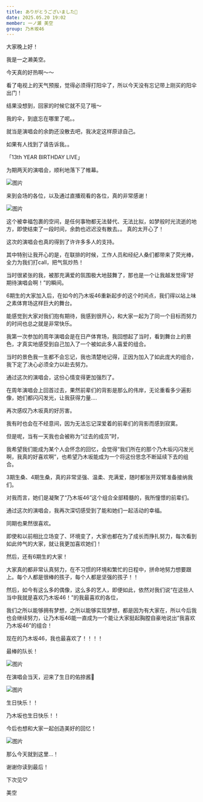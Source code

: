 ```yaml
---
title: ありがとうございました🎂
date: 2025.05.20 19:02
member: 一ノ瀬 美空
group: 乃木坂46
---
```



大家晚上好！

我是一之濑美空。



今天真的好热啊～～

看了电视上的天气预报，觉得必须得打阳伞了，所以今天没有忘记带上刚买的阳伞出门！

结果没想到，回家的时候它就不见了哦～

我的伞，到底忘在哪里了呢。。



就当是演唱会的余韵还没散去吧，我决定这样原谅自己。

如果有人找到了请告诉我。。





「13th YEAR BIRTHDAY LIVE」

为期两天的演唱会，顺利地落下了帷幕。




![图片](https://www.nogizaka46.com/files/46/diary/n46/MEMBER/moblog/202505/mobNOH24u.jpg)




来到会场的各位，以及通过直播观看的各位，真的非常感谢！




![图片](https://www.nogizaka46.com/files/46/diary/n46/MEMBER/moblog/202505/mobS6RZPu.jpg)




这个被幸福包裹的空间，是任何事物都无法替代、无法比拟，如梦般时光流逝的地方，即使结束了一段时间，余韵也迟迟没有散去。。
真的太开心了！



这次的演唱会也真的得到了许许多多人的支持。





其中特别让我开心的是，在联排的时候，工作人员和经纪人桑们都带来了荧光棒，全力为我们打call，把气氛炒热！

当时很紧张的我，被那充满爱的氛围极大地鼓舞了，那也是一个让我越发觉得“好期待演唱会啊！”的瞬间。

6期生的大家加入后，在如今的乃木坂46重新起步的这个时间点，我们得以站上味之素体育场这样巨大的舞台。



能感觉到大家对我们抱有期待，我感到很开心，和大家一起为了同一个目标而努力的时间也总之就是非常快乐。

我第一次参加的周年演唱会是在日产体育场，我回想起了当时，看到舞台上的景色，才真实地感受到自己加入了一个被如此多人喜爱的组合。



当时的景色我一生都不会忘记，我也清楚地记得，正因为加入了如此庞大的组合，我下定了决心必须全力以赴去努力。

通过这次的演唱会，这份心情变得更加强烈了。



在周年演唱会上回首过去，果然前辈们的背影是那么的伟岸，无论重看多少遍影像，她们都闪闪发光，让我获得力量....



再次感叹乃木坂真的好厉害。

我有时也会在不经意间，因为无法忘记深爱着的前辈们的背影而感到寂寞。

但是呢，当有一天我也会被称为“过去的成员”时，



我希望我们能成为某个人会怀念的回忆，会觉得“我们所在的那个乃木坂闪闪发光啊，我真的好喜欢啊”，也希望乃木坂能成为一个将这份思念不断延续下去的组合。

3期生桑、4期生桑，真的非常坚强、温柔、充满爱，随时都张开双臂准备接纳我们。





对我而言，她们是凝聚了“乃木坂46”这个组合全部精髓的，我所憧憬的前辈们。

通过这次的演唱会，我再次深切感受到了能和她们一起活动的幸福。

同期也果然很喜欢。

即使和以前相比立场变了、环境变了，大家也都在为了成长而挣扎努力，每次看到如此帅气的大家，就让我更加喜欢她们！


然后，还有6期生的大家！

大家真的都非常认真努力，在不习惯的环境和繁忙的日程中，拼命地努力想要跟上。每个人都是很棒的孩子，每个人都是坚强的孩子！！


然后，如今有这么多的偶像，这么多的艺人，即便如此，依然对我们说“在这些人当中我就是喜欢乃木坂46！”的我最喜欢的各位，





我们之所以能够拥有梦想，之所以能够实现梦想，都是因为有大家在，所以今后我也会继续努力，让乃木坂46能一直成为一个能让大家挺起胸膛自豪地说出“我喜欢乃木坂46”的组合！



现在的乃木坂46，我也最喜欢了！！！！





最棒的队长！





![图片](https://www.nogizaka46.com/files/46/diary/n46/MEMBER/moblog/202505/mobT03lJp.jpg)


在演唱会当天，迎来了生日的佑捺酱🗻





![图片](https://www.nogizaka46.com/files/46/diary/n46/MEMBER/moblog/202505/mobfpVnq1.jpg)


生日快乐！！



乃木坂也生日快乐！！




今后也想和大家一起创造美好的回忆！


![图片](https://www.nogizaka46.com/files/46/diary/n46/MEMBER/moblog/202505/mobuNQP8A.jpg)



那么今天就到这里...！



谢谢你读到最后！

下次见♡



美空















